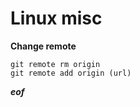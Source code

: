# Linux misc


**Change remote**

```
git remote rm origin
git remote add origin (url)

```

***eof***